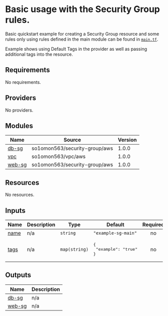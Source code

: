 # Basic usage with the Security Group rules.

Basic quickstart example for creating a Security Group resource and some rules only using rules defined in the main module can be found in [`main.tf`](main.tf).

Example shows using Default Tags in the provider as well as passing additional tags into the resource.
<!-- BEGINNING OF PRE-COMMIT-TERRAFORM DOCS HOOK -->
## Requirements

No requirements.

## Providers

No providers.

## Modules

| Name | Source | Version |
|------|--------|---------|
| <a name="module_db-sg"></a> [db-sg](#module\_db-sg) | so1omon563/security-group/aws | 1.0.0 |
| <a name="module_vpc"></a> [vpc](#module\_vpc) | so1omon563/vpc/aws | 1.0.0 |
| <a name="module_web-sg"></a> [web-sg](#module\_web-sg) | so1omon563/security-group/aws | 1.0.0 |

## Resources

No resources.

## Inputs

| Name | Description | Type | Default | Required |
|------|-------------|------|---------|:--------:|
| <a name="input_name"></a> [name](#input\_name) | n/a | `string` | `"example-sg-main"` | no |
| <a name="input_tags"></a> [tags](#input\_tags) | n/a | `map(string)` | <pre>{<br>  "example": "true"<br>}</pre> | no |

## Outputs

| Name | Description |
|------|-------------|
| <a name="output_db-sg"></a> [db-sg](#output\_db-sg) | n/a |
| <a name="output_web-sg"></a> [web-sg](#output\_web-sg) | n/a |
<!-- END OF PRE-COMMIT-TERRAFORM DOCS HOOK -->
